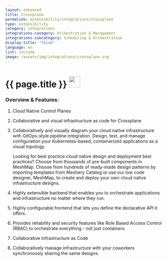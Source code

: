 ```yaml
---
layout: enhanced
title: Crossplane
permalink: extensibility/integrations/crossplane
type: extensibility
category: integrations
integrations-category: Orchestration & Management
integrations-subcategory: Scheduling & Orchestration
display-title: "false"
language: en
list: include
image: /assets/img/integrations/crossplane.svg
---
```


<h1>{{ page.title }} <img src="{{ page.image }}" style="width: 35px; height: 35px;" /></h1>


<!-- This needs replaced with the Category property, not the sub-category.
 #### About: Cloud Native Control Planes -->

### Overview & Features:

1. Cloud Native Control Planes

2. Collaborative and visual infrastructure as code for Crossplane

4. 
    Collaboratively and visually diagram your cloud native infrastructure with GitOps-style pipeline integration. Design, test, and manage configuration your Kubernetes-based, containerized applications as a visual topology.



    Looking for best practice cloud native design and deployment best practices? Choose from thousands of pre-built components in MeshMap. Choose from hundreds of ready-made design patterns by importing templates from Meshery Catalog or use our low code designer, MeshMap, to create and deploy your own cloud native infrastructure designs.



5. Highly extensible backend that enables you to orchestrate applications and infrastructure no matter where they run.

6. Highly configurable frontend that lets you define the declarative API it offers.

7. Provides reliability and security features like Role Based Access Control (RBAC) to orchestrate everything - not just containers.

8. Collaborative Infrastructure as Code

9. Collaboratively manage infrastructure with your coworkers synchronously sharing the same designs.

